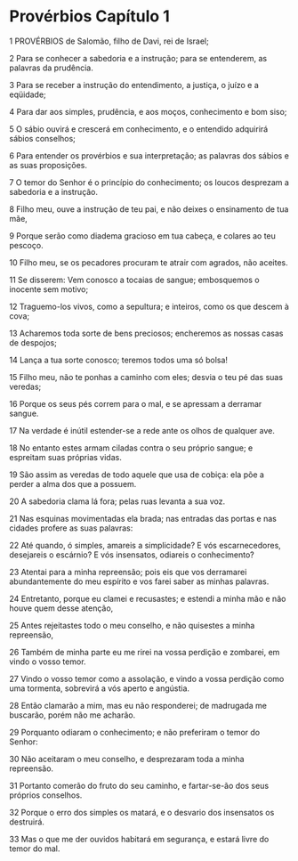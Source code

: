 # Provérbios Capítulo 1

1	PROVÉRBIOS de Salomão, filho de Davi, rei de Israel;

2	Para se conhecer a sabedoria e a instrução; para se entenderem, as palavras da prudência.

3	Para se receber a instrução do entendimento, a justiça, o juízo e a eqüidade;

4	Para dar aos simples, prudência, e aos moços, conhecimento e bom siso;

5	O sábio ouvirá e crescerá em conhecimento, e o entendido adquirirá sábios conselhos;

6	Para entender os provérbios e sua interpretação; as palavras dos sábios e as suas proposições.

7	O temor do Senhor é o princípio do conhecimento; os loucos desprezam a sabedoria e a instrução.

8	Filho meu, ouve a instrução de teu pai, e não deixes o ensinamento de tua mãe,

9	Porque serão como diadema gracioso em tua cabeça, e colares ao teu pescoço.

10	Filho meu, se os pecadores procuram te atrair com agrados, não aceites.

11	Se disserem: Vem conosco a tocaias de sangue; embosquemos o inocente sem motivo;

12	Traguemo-los vivos, como a sepultura; e inteiros, como os que descem à cova;

13	Acharemos toda sorte de bens preciosos; encheremos as nossas casas de despojos;

14	Lança a tua sorte conosco; teremos todos uma só bolsa!

15	Filho meu, não te ponhas a caminho com eles; desvia o teu pé das suas veredas;

16	Porque os seus pés correm para o mal, e se apressam a derramar sangue.

17	Na verdade é inútil estender-se a rede ante os olhos de qualquer ave.

18	No entanto estes armam ciladas contra o seu próprio sangue; e espreitam suas próprias vidas.

19	São assim as veredas de todo aquele que usa de cobiça: ela põe a perder a alma dos que a possuem.

20	A sabedoria clama lá fora; pelas ruas levanta a sua voz.

21	Nas esquinas movimentadas ela brada; nas entradas das portas e nas cidades profere as suas palavras:

22	Até quando, ó simples, amareis a simplicidade? E vós escarnecedores, desejareis o escárnio? E vós insensatos, odiareis o conhecimento?

23	Atentai para a minha repreensão; pois eis que vos derramarei abundantemente do meu espírito e vos farei saber as minhas palavras.

24	Entretanto, porque eu clamei e recusastes; e estendi a minha mão e não houve quem desse atenção,

25	Antes rejeitastes todo o meu conselho, e não quisestes a minha repreensão,

26	Também de minha parte eu me rirei na vossa perdição e zombarei, em vindo o vosso temor.

27	Vindo o vosso temor como a assolação, e vindo a vossa perdição como uma tormenta, sobrevirá a vós aperto e angústia.

28	Então clamarão a mim, mas eu não responderei; de madrugada me buscarão, porém não me acharão.

29	Porquanto odiaram o conhecimento; e não preferiram o temor do Senhor:

30	Não aceitaram o meu conselho, e desprezaram toda a minha repreensão.

31	Portanto comerão do fruto do seu caminho, e fartar-se-ão dos seus próprios conselhos.

32	Porque o erro dos simples os matará, e o desvario dos insensatos os destruirá.

33	Mas o que me der ouvidos habitará em segurança, e estará livre do temor do mal.

